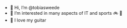 - 👋 Hi, I’m @tobiasweede
- 👀 I’m interested in many aspects of IT and sports :bike: :running:
- :guitar: I love my guitar

<!---
tobiasweede/tobiasweede is a ✨ special ✨ repository because its `README.md` (this file) appears on your GitHub profile.
You can click the Preview link to take a look at your changes.
--->
